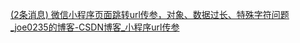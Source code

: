[(2条消息) 微信小程序页面跳转url传参，对象、数据过长、特殊字符问题_joe0235的博客-CSDN博客_小程序url传参](https://blog.csdn.net/joe0235/article/details/122077855)